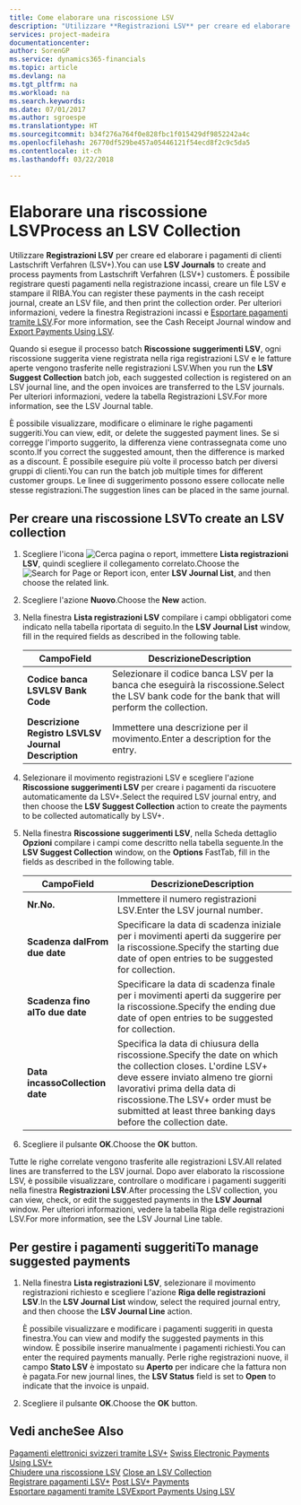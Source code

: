 ```yaml
---
title: Come elaborare una riscossione LSV
description: "Utilizzare **Registrazioni LSV** per creare ed elaborare i pagamenti di clienti Lastschrift Verfahren (LSV+). È possibile registrare questi pagamenti nella registrazione incassi, creare un file LSV e stampare il RIBA."
services: project-madeira
documentationcenter: 
author: SorenGP
ms.service: dynamics365-financials
ms.topic: article
ms.devlang: na
ms.tgt_pltfrm: na
ms.workload: na
ms.search.keywords: 
ms.date: 07/01/2017
ms.author: sgroespe
ms.translationtype: HT
ms.sourcegitcommit: b34f276a764f0e828fbc1f015429df9852242a4c
ms.openlocfilehash: 26770df529be457a05446121f54ecd8f2c9c5da5
ms.contentlocale: it-ch
ms.lasthandoff: 03/22/2018

---
```

# <a name="process-an-lsv-collection"></a><span data-ttu-id="bbd8c-104">Elaborare una riscossione LSV</span><span class="sxs-lookup"><span data-stu-id="bbd8c-104">Process an LSV Collection</span></span>
<span data-ttu-id="bbd8c-105">Utilizzare **Registrazioni LSV** per creare ed elaborare i pagamenti di clienti Lastschrift Verfahren (LSV+).</span><span class="sxs-lookup"><span data-stu-id="bbd8c-105">You can use **LSV Journals** to create and process payments from Lastschrift Verfahren (LSV+) customers.</span></span> <span data-ttu-id="bbd8c-106">È possibile registrare questi pagamenti nella registrazione incassi, creare un file LSV e stampare il RIBA.</span><span class="sxs-lookup"><span data-stu-id="bbd8c-106">You can register these payments in the cash receipt journal, create an LSV file, and then print the collection order.</span></span> <span data-ttu-id="bbd8c-107">Per ulteriori informazioni, vedere la finestra Registrazioni incassi e [Esportare pagamenti tramite LSV](how-to-export-payments-using-lsv.md).</span><span class="sxs-lookup"><span data-stu-id="bbd8c-107">For more information, see the Cash Receipt Journal window and [Export Payments Using LSV](how-to-export-payments-using-lsv.md).</span></span>  

<span data-ttu-id="bbd8c-108">Quando si esegue il processo batch **Riscossione suggerimenti LSV**, ogni riscossione suggerita viene registrata nella riga registrazioni LSV e le fatture aperte vengono trasferite nelle registrazioni LSV.</span><span class="sxs-lookup"><span data-stu-id="bbd8c-108">When you run the **LSV Suggest Collection** batch job, each suggested collection is registered on an LSV journal line, and the open invoices are transferred to the LSV journals.</span></span> <span data-ttu-id="bbd8c-109">Per ulteriori informazioni, vedere la tabella Registrazioni LSV.</span><span class="sxs-lookup"><span data-stu-id="bbd8c-109">For more information, see the LSV Journal table.</span></span>  

<span data-ttu-id="bbd8c-110">È possibile visualizzare, modificare o eliminare le righe pagamenti suggeriti.</span><span class="sxs-lookup"><span data-stu-id="bbd8c-110">You can view, edit, or delete the suggested payment lines.</span></span> <span data-ttu-id="bbd8c-111">Se si corregge l'importo suggerito, la differenza viene contrassegnata come uno sconto.</span><span class="sxs-lookup"><span data-stu-id="bbd8c-111">If you correct the suggested amount, then the difference is marked as a discount.</span></span> <span data-ttu-id="bbd8c-112">È possibile eseguire più volte il processo batch per diversi gruppi di clienti.</span><span class="sxs-lookup"><span data-stu-id="bbd8c-112">You can run the batch job multiple times for different customer groups.</span></span> <span data-ttu-id="bbd8c-113">Le linee di suggerimento possono essere collocate nelle stesse registrazioni.</span><span class="sxs-lookup"><span data-stu-id="bbd8c-113">The suggestion lines can be placed in the same journal.</span></span>  

## <a name="to-create-an-lsv-collection"></a><span data-ttu-id="bbd8c-114">Per creare una riscossione LSV</span><span class="sxs-lookup"><span data-stu-id="bbd8c-114">To create an LSV collection</span></span>  

1.  <span data-ttu-id="bbd8c-115">Scegliere l'icona ![Cerca pagina o report](../../media/ui-search/search_small.png "Cerca pagina o report"), immettere **Lista registrazioni LSV**, quindi scegliere il collegamento correlato.</span><span class="sxs-lookup"><span data-stu-id="bbd8c-115">Choose the ![Search for Page or Report](../../media/ui-search/search_small.png "Search for Page or Report icon") icon, enter **LSV Journal List**, and then choose the related link.</span></span>  
2.  <span data-ttu-id="bbd8c-116">Scegliere l'azione **Nuovo**.</span><span class="sxs-lookup"><span data-stu-id="bbd8c-116">Choose the **New** action.</span></span>  
3.  <span data-ttu-id="bbd8c-117">Nella finestra **Lista registrazioni LSV** compilare i campi obbligatori come indicato nella tabella riportata di seguito.</span><span class="sxs-lookup"><span data-stu-id="bbd8c-117">In the **LSV Journal List** window, fill in the required fields as described in the following table.</span></span>  

    |<span data-ttu-id="bbd8c-118">Campo</span><span class="sxs-lookup"><span data-stu-id="bbd8c-118">Field</span></span>|<span data-ttu-id="bbd8c-119">Descrizione</span><span class="sxs-lookup"><span data-stu-id="bbd8c-119">Description</span></span>|  
    |---------------------------------|---------------------------------------|  
    |<span data-ttu-id="bbd8c-120">**Codice banca LSV**</span><span class="sxs-lookup"><span data-stu-id="bbd8c-120">**LSV Bank Code**</span></span>|<span data-ttu-id="bbd8c-121">Selezionare il codice banca LSV per la banca che eseguirà la riscossione.</span><span class="sxs-lookup"><span data-stu-id="bbd8c-121">Select the LSV bank code for the bank that will perform the collection.</span></span>|  
    |<span data-ttu-id="bbd8c-122">**Descrizione Registro LSV**</span><span class="sxs-lookup"><span data-stu-id="bbd8c-122">**LSV Journal Description**</span></span>|<span data-ttu-id="bbd8c-123">Immettere una descrizione per il movimento.</span><span class="sxs-lookup"><span data-stu-id="bbd8c-123">Enter a description for the entry.</span></span>|

4.  <span data-ttu-id="bbd8c-124">Selezionare il movimento registrazioni LSV e scegliere l'azione **Riscossione suggerimenti LSV** per creare i pagamenti da riscuotere automaticamente da LSV+.</span><span class="sxs-lookup"><span data-stu-id="bbd8c-124">Select the required LSV journal entry, and then choose the **LSV Suggest Collection** action to create the payments to be collected automatically by LSV+.</span></span>  
5.  <span data-ttu-id="bbd8c-125">Nella finestra **Riscossione suggerimenti LSV**, nella Scheda dettaglio **Opzioni** compilare i campi come descritto nella tabella seguente.</span><span class="sxs-lookup"><span data-stu-id="bbd8c-125">In the **LSV Suggest Collection** window, on the **Options** FastTab, fill in the fields as described in the following table.</span></span>  

    |<span data-ttu-id="bbd8c-126">Campo</span><span class="sxs-lookup"><span data-stu-id="bbd8c-126">Field</span></span>|<span data-ttu-id="bbd8c-127">Descrizione</span><span class="sxs-lookup"><span data-stu-id="bbd8c-127">Description</span></span>|  
    |---------------------------------|---------------------------------------|  
    |<span data-ttu-id="bbd8c-128">**Nr.**</span><span class="sxs-lookup"><span data-stu-id="bbd8c-128">**No.**</span></span>|<span data-ttu-id="bbd8c-129">Immettere il numero registrazioni LSV.</span><span class="sxs-lookup"><span data-stu-id="bbd8c-129">Enter the LSV journal number.</span></span>|  
    |<span data-ttu-id="bbd8c-130">**Scadenza dal**</span><span class="sxs-lookup"><span data-stu-id="bbd8c-130">**From due date**</span></span>|<span data-ttu-id="bbd8c-131">Specificare la data di scadenza iniziale per i movimenti aperti da suggerire per la riscossione.</span><span class="sxs-lookup"><span data-stu-id="bbd8c-131">Specify the starting due date of open entries to be suggested for collection.</span></span>|  
    |<span data-ttu-id="bbd8c-132">**Scadenza fino al**</span><span class="sxs-lookup"><span data-stu-id="bbd8c-132">**To due date**</span></span>|<span data-ttu-id="bbd8c-133">Specificare la data di scadenza finale per i movimenti aperti da suggerire per la riscossione.</span><span class="sxs-lookup"><span data-stu-id="bbd8c-133">Specify the ending due date of open entries to be suggested for collection.</span></span>|  
    |<span data-ttu-id="bbd8c-134">**Data incasso**</span><span class="sxs-lookup"><span data-stu-id="bbd8c-134">**Collection date**</span></span>|<span data-ttu-id="bbd8c-135">Specifica la data di chiusura della riscossione.</span><span class="sxs-lookup"><span data-stu-id="bbd8c-135">Specify the date on which the collection closes.</span></span> <span data-ttu-id="bbd8c-136">L'ordine LSV+ deve essere inviato almeno tre giorni lavorativi prima della data di riscossione.</span><span class="sxs-lookup"><span data-stu-id="bbd8c-136">The LSV+ order must be submitted at least three banking days before the collection date.</span></span>|  

6.  <span data-ttu-id="bbd8c-137">Scegliere il pulsante **OK**.</span><span class="sxs-lookup"><span data-stu-id="bbd8c-137">Choose the **OK** button.</span></span>  

<span data-ttu-id="bbd8c-138">Tutte le righe correlate vengono trasferite alle registrazioni LSV.</span><span class="sxs-lookup"><span data-stu-id="bbd8c-138">All related lines are transferred to the LSV journal.</span></span> <span data-ttu-id="bbd8c-139">Dopo aver elaborato la riscossione LSV, è possibile visualizzare, controllare o modificare i pagamenti suggeriti nella finestra **Registrazioni LSV**.</span><span class="sxs-lookup"><span data-stu-id="bbd8c-139">After processing the LSV collection, you can view, check, or edit the suggested payments in the **LSV Journal** window.</span></span> <span data-ttu-id="bbd8c-140">Per ulteriori informazioni, vedere la tabella Riga delle registrazioni LSV.</span><span class="sxs-lookup"><span data-stu-id="bbd8c-140">For more information, see the LSV Journal Line table.</span></span>  

## <a name="to-manage-suggested-payments"></a><span data-ttu-id="bbd8c-141">Per gestire i pagamenti suggeriti</span><span class="sxs-lookup"><span data-stu-id="bbd8c-141">To manage suggested payments</span></span>  

1.  <span data-ttu-id="bbd8c-142">Nella finestra **Lista registrazioni LSV**, selezionare il movimento registrazioni richiesto e scegliere l'azione **Riga delle registrazioni LSV**.</span><span class="sxs-lookup"><span data-stu-id="bbd8c-142">In the **LSV Journal List** window, select the required journal entry, and then choose the **LSV Journal Line** action.</span></span>  

    <span data-ttu-id="bbd8c-143">È possibile visualizzare e modificare i pagamenti suggeriti in questa finestra.</span><span class="sxs-lookup"><span data-stu-id="bbd8c-143">You can view and modify the suggested payments in this window.</span></span> <span data-ttu-id="bbd8c-144">È possibile inserire manualmente i pagamenti richiesti.</span><span class="sxs-lookup"><span data-stu-id="bbd8c-144">You can enter the required payments manually.</span></span> <span data-ttu-id="bbd8c-145">Perle righe registrazioni nuove, il campo **Stato LSV** è impostato su **Aperto** per indicare che la fattura non è pagata.</span><span class="sxs-lookup"><span data-stu-id="bbd8c-145">For new journal lines, the **LSV Status** field is set to **Open** to indicate that the invoice is unpaid.</span></span>  

3.  <span data-ttu-id="bbd8c-146">Scegliere il pulsante **OK**.</span><span class="sxs-lookup"><span data-stu-id="bbd8c-146">Choose the **OK** button.</span></span>  

## <a name="see-also"></a><span data-ttu-id="bbd8c-147">Vedi anche</span><span class="sxs-lookup"><span data-stu-id="bbd8c-147">See Also</span></span>  
 <span data-ttu-id="bbd8c-148">[Pagamenti elettronici svizzeri tramite LSV+](swiss-electronic-payments-using-lsv-.md) </span><span class="sxs-lookup"><span data-stu-id="bbd8c-148">[Swiss Electronic Payments Using LSV+](swiss-electronic-payments-using-lsv-.md) </span></span>  
 <span data-ttu-id="bbd8c-149">[Chiudere una riscossione LSV](how-to-close-an-lsv-collection.md) </span><span class="sxs-lookup"><span data-stu-id="bbd8c-149">[Close an LSV Collection](how-to-close-an-lsv-collection.md) </span></span>  
 <span data-ttu-id="bbd8c-150">[Registrare pagamenti LSV+](how-to-post-lsv-payments.md) </span><span class="sxs-lookup"><span data-stu-id="bbd8c-150">[Post LSV+ Payments](how-to-post-lsv-payments.md) </span></span>  
 [<span data-ttu-id="bbd8c-151">Esportare pagamenti tramite LSV</span><span class="sxs-lookup"><span data-stu-id="bbd8c-151">Export Payments Using LSV</span></span>](how-to-export-payments-using-lsv.md)

